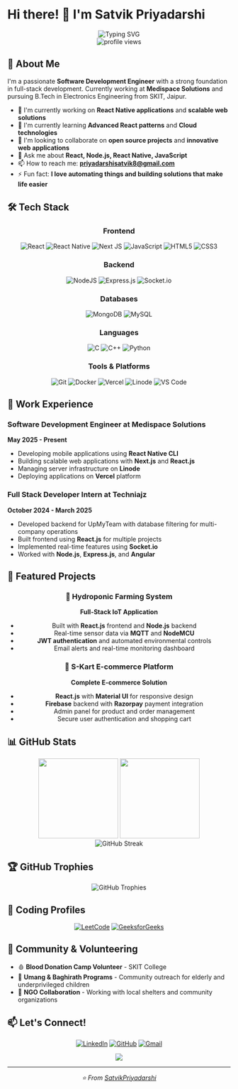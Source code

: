 # Hi there! 👋 I'm Satvik Priyadarshi

<div align="center">
  <img src="https://readme-typing-svg.herokuapp.com?font=Fira+Code&pause=1000&color=2E96F7&center=true&vCenter=true&width=435&lines=Full+Stack+Developer;Software+Development+Engineer;React+%7C+Node.js+%7C+React+Native;Always+learning+new+things" alt="Typing SVG" />
</div>

<div align="center">
  <img src="https://komarev.com/ghpvc/?username=SatvikPriyadarshi&label=Profile%20views&color=0e75b6&style=flat" alt="profile views" />
</div>

## 🚀 About Me

I'm a passionate **Software Development Engineer** with a strong foundation in full-stack development. Currently working at **Medispace Solutions** and pursuing B.Tech in Electronics Engineering from SKIT, Jaipur.

- 🔭 I'm currently working on **React Native applications** and **scalable web solutions**
- 🌱 I'm currently learning **Advanced React patterns** and **Cloud technologies**
- 👯 I'm looking to collaborate on **open source projects** and **innovative web applications**
- 💬 Ask me about **React, Node.js, React Native, JavaScript**
- 📫 How to reach me: **priyadarshisatvik8@gmail.com**
- ⚡ Fun fact: **I love automating things and building solutions that make life easier**

## 🛠️ Tech Stack

<div align="center">

### Frontend
![React](https://img.shields.io/badge/react-%2320232a.svg?style=for-the-badge&logo=react&logoColor=%2361DAFB)
![React Native](https://img.shields.io/badge/react_native-%2320232a.svg?style=for-the-badge&logo=react&logoColor=%2361DAFB)
![Next JS](https://img.shields.io/badge/Next-black?style=for-the-badge&logo=next.js&logoColor=white)
![JavaScript](https://img.shields.io/badge/javascript-%23323330.svg?style=for-the-badge&logo=javascript&logoColor=%23F7DF1E)
![HTML5](https://img.shields.io/badge/html5-%23E34F26.svg?style=for-the-badge&logo=html5&logoColor=white)
![CSS3](https://img.shields.io/badge/css3-%231572B6.svg?style=for-the-badge&logo=css3&logoColor=white)

### Backend
![NodeJS](https://img.shields.io/badge/node.js-6DA55F?style=for-the-badge&logo=node.js&logoColor=white)
![Express.js](https://img.shields.io/badge/express.js-%23404d59.svg?style=for-the-badge&logo=express&logoColor=%2361DAFB)
![Socket.io](https://img.shields.io/badge/Socket.io-black?style=for-the-badge&logo=socket.io&badgeColor=010101)

### Databases
![MongoDB](https://img.shields.io/badge/MongoDB-%234ea94b.svg?style=for-the-badge&logo=mongodb&logoColor=white)
![MySQL](https://img.shields.io/badge/mysql-%2300f.svg?style=for-the-badge&logo=mysql&logoColor=white)

### Languages
![C](https://img.shields.io/badge/c-%2300599C.svg?style=for-the-badge&logo=c&logoColor=white)
![C++](https://img.shields.io/badge/c++-%2300599C.svg?style=for-the-badge&logo=c%2B%2B&logoColor=white)
![Python](https://img.shields.io/badge/python-3670A68?style=for-the-badge&logo=python&logoColor=ffdd54)

### Tools & Platforms
![Git](https://img.shields.io/badge/git-%23F05033.svg?style=for-the-badge&logo=git&logoColor=white)
![Docker](https://img.shields.io/badge/docker-%230db7ed.svg?style=for-the-badge&logo=docker&logoColor=white)
![Vercel](https://img.shields.io/badge/vercel-%23000000.svg?style=for-the-badge&logo=vercel&logoColor=white)
![Linode](https://img.shields.io/badge/linode-00A95C?style=for-the-badge&logo=linode&logoColor=white)
![VS Code](https://img.shields.io/badge/Visual%20Studio%20Code-0078d7.svg?style=for-the-badge&logo=visual-studio-code&logoColor=white)

</div>

## 💼 Work Experience

### Software Development Engineer at Medispace Solutions
**May 2025 - Present**
- Developing mobile applications using **React Native CLI**
- Building scalable web applications with **Next.js** and **React.js**
- Managing server infrastructure on **Linode**
- Deploying applications on **Vercel** platform

### Full Stack Developer Intern at Techniajz
**October 2024 - March 2025**
- Developed backend for UpMyTeam with database filtering for multi-company operations
- Built frontend using **React.js** for multiple projects
- Implemented real-time features using **Socket.io**
- Worked with **Node.js**, **Express.js**, and **Angular**

## 🚀 Featured Projects

<div align="center">

### 🌱 Hydroponic Farming System
**Full-Stack IoT Application**
- Built with **React.js** frontend and **Node.js** backend
- Real-time sensor data via **MQTT** and **NodeMCU**
- **JWT authentication** and automated environmental controls
- Email alerts and real-time monitoring dashboard

### 🛒 S-Kart E-commerce Platform
**Complete E-commerce Solution**
- **React.js** with **Material UI** for responsive design
- **Firebase** backend with **Razorpay** payment integration
- Admin panel for product and order management
- Secure user authentication and shopping cart

</div>

## 📊 GitHub Stats

<div align="center">
  <img height="180em" src="https://github-readme-stats.vercel.app/api?username=SatvikPriyadarshi&show_icons=true&theme=tokyonight&include_all_commits=true&count_private=true"/>
  <img height="180em" src="https://github-readme-stats.vercel.app/api/top-langs/?username=SatvikPriyadarshi&layout=compact&langs_count=7&theme=tokyonight"/>
</div>

<div align="center">
  <img src="https://github-readme-streak-stats.herokuapp.com/?user=SatvikPriyadarshi&theme=tokyonight" alt="GitHub Streak" />
</div>

## 🏆 GitHub Trophies
<div align="center">
  <img src="https://github-profile-trophy.vercel.app/?username=SatvikPriyadarshi&theme=radical&no-frame=false&no-bg=true&margin-w=4" alt="GitHub Trophies" />
</div>

## 🎯 Coding Profiles

<div align="center">

[![LeetCode](https://img.shields.io/badge/LeetCode-000000?style=for-the-badge&logo=LeetCode&logoColor=#d16c06)](https://leetcode.com/your-profile)
[![GeeksforGeeks](https://img.shields.io/badge/GeeksforGeeks-gray?style=for-the-badge&logo=geeksforgeeks&logoColor=35914c)](https://auth.geeksforgeeks.org/user/your-profile)

</div>

## 🌟 Community & Volunteering

- 🩸 **Blood Donation Camp Volunteer** - SKIT College
- 🤝 **Umang & Baghirath Programs** - Community outreach for elderly and underprivileged children
- 🏥 **NGO Collaboration** - Working with local shelters and community organizations

## 📫 Let's Connect!

<div align="center">

[![LinkedIn](https://img.shields.io/badge/LinkedIn-%230077B5.svg?style=for-the-badge&logo=linkedin&logoColor=white)](https://www.linkedin.com/in/satvik-priyadarshi-73a20b231/)
[![GitHub](https://img.shields.io/badge/github-%23121011.svg?style=for-the-badge&logo=github&logoColor=white)](https://github.com/SatvikPriyadarshi)
[![Gmail](https://img.shields.io/badge/Gmail-D14836?style=for-the-badge&logo=gmail&logoColor=white)](mailto:priyadarshisatvik8@gmail.com)

</div>

<div align="center">
  <img src="https://capsule-render.vercel.app/api?type=waving&color=gradient&height=100&section=footer"/>
</div>

---

<div align="center">
  <i>⭐️ From <a href="https://github.com/SatvikPriyadarshi">SatvikPriyadarshi</a></i>
</div>
